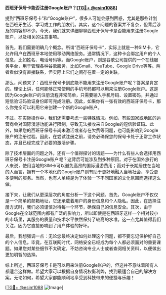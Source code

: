 **西班牙保号卡能否注册Google账户？[[TG💪+ @esim1088](https://t.me/s/esim1088)]**

提到“西班牙保号卡”和“Google账户”，很多人可能会感到困惑，尤其是那些计划在西班牙生活、学习或工作的朋友们。其实，这个问题的答案并不复杂，但背后涉及的内容却不少。今天，我们就来详细聊聊西班牙保号卡是否能用来注册Google账户，以及相关的注意事项。

首先，我们需要明确几个概念。所谓“西班牙保号卡”，实际上就是一种SIM卡，它允许用户在西班牙本地使用移动网络服务。通常情况下，这种卡会绑定用户的个人信息，比如姓名、电话号码等。而Google账户，则是谷歌公司提供的一个在线服务平台，用于管理各种谷歌服务，比如Gmail、YouTube、Google Drive等等。两者看似没有直接联系，但实际上它们之间存在着一定的关联。

那么，问题来了：西班牙保号卡到底能不能用来注册Google账户呢？答案是肯定的。理论上讲，任何能够正常使用的手机号码都可以用来注册Google账户。这是因为Google账户的注册流程非常简单，只需要输入手机号码、设置密码，并通过短信验证码验证身份即可完成注册。因此，如果你有一张有效的西班牙保号卡，那么你完全可以利用它来创建一个新的Google账户。

不过，在实际操作中，我们还需要考虑一些特殊情况。例如，有些国家或地区的运营商会对国际漫游功能进行限制，导致无法接收来自Google的短信验证码。此外，如果您的西班牙保号卡尚未激活或者存在欠费等问题，也可能影响到Google账户的注册过程。因此，在尝试注册之前，请务必确保您的保号卡处于正常工作状态，并且已经完成了必要的激活步骤。

除了技术层面的问题之外，还有一个值得探讨的话题——为什么有些人会选择用西班牙保号卡注册Google账户呢？这背后可能涉及到多种原因。对于在国外旅行的人来说，使用当地的SIM卡可以避免高昂的国际漫游费用；而对于长期居住在当地的人而言，拥有一个本地化的Google账户则有助于更好地融入当地社会，享受更多便利的服务。当然，也有人单纯是为了体验一下不同国家的文化氛围而选择这么做。

接下来，让我们从更深层次的角度分析一下这个问题。首先，Google账户不仅仅是一个简单的邮箱地址，它还承载着用户的身份信息和个人隐私。因此，在选择注册方式时，我们必须谨慎对待每一个环节，确保自己的信息安全。其次，由于Google在全球范围内都有广泛的影响力，所以即使是在西班牙这样一个相对较小的市场里，其服务的质量和技术水平依然保持了较高的水准。这一点尤其值得我们关注，因为它直接影响到了用户体验的好坏。

最后，我想强调一点：无论您最终决定如何处理这个问题，都不要忘记保护好自己的个人信息。毕竟，在互联网时代，网络安全已经成为每个人都必须面对的重要课题。如果您对某些细节不太确定，不妨咨询专业人士或者查阅相关资料，以便做出更加明智的选择。

综上所述，西班牙保号卡是可以用来注册Google账户的，但这并不意味着所有人都适合这样做。希望大家可以根据自身情况权衡利弊，找到最适合自己的解决方案。无论如何，希望大家都能顺利地享受到科技带来的便捷与乐趣！

[[TG💪+ @esim1088](https://t.me/s/esim1088) ![Image](https://i.postimg.cc/4NQfJmqS/Snipaste-2025-05-13-00-14-12.png)]